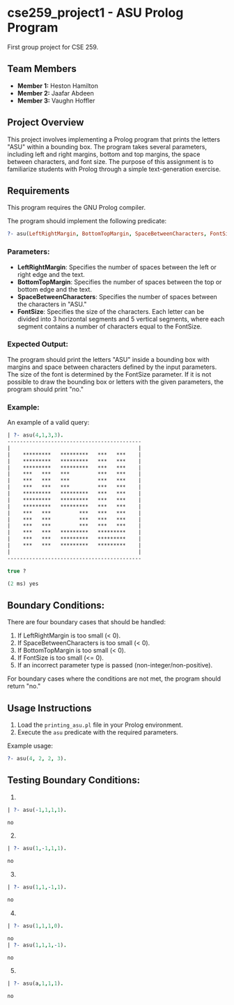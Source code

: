 # cse259_project1 - ASU Prolog Program
First group project for CSE 259.

## Team Members
- **Member 1:** Heston Hamilton
- **Member 2:** Jaafar Abdeen
- **Member 3:** Vaughn Hoffler

## Project Overview

This project involves implementing a Prolog program that prints the letters "ASU" within a bounding box. The program takes several parameters, including left and right margins, bottom and top margins, the space between characters, and font size. The purpose of this assignment is to familiarize students with Prolog through a simple text-generation exercise.

## Requirements

This program requires the GNU Prolog compiler.

The program should implement the following predicate:

```prolog
?- asu(LeftRightMargin, BottomTopMargin, SpaceBetweenCharacters, FontSize).
```

### Parameters:
- **LeftRightMargin**: Specifies the number of spaces between the left or right edge and the text.
- **BottomTopMargin**: Specifies the number of spaces between the top or bottom edge and the text.
- **SpaceBetweenCharacters**: Specifies the number of spaces between the characters in "ASU."
- **FontSize**: Specifies the size of the characters. Each letter can be divided into 3 horizontal segments and 5 vertical segments, where each segment contains a number of characters equal to the FontSize.

### Expected Output:
The program should print the letters "ASU" inside a bounding box with margins and space between characters defined by the input parameters. The size of the font is determined by the FontSize parameter. If it is not possible to draw the bounding box or letters with the given parameters, the program should print "no."

### Example:
An example of a valid query:

```prolog
| ?- asu(4,1,3,3).
-------------------------------------------
|                                         |
|    *********   *********   ***   ***    |
|    *********   *********   ***   ***    |
|    *********   *********   ***   ***    |
|    ***   ***   ***         ***   ***    |
|    ***   ***   ***         ***   ***    |
|    ***   ***   ***         ***   ***    |
|    *********   *********   ***   ***    |
|    *********   *********   ***   ***    |
|    *********   *********   ***   ***    |
|    ***   ***         ***   ***   ***    |
|    ***   ***         ***   ***   ***    |
|    ***   ***         ***   ***   ***    |
|    ***   ***   *********   *********    |
|    ***   ***   *********   *********    |
|    ***   ***   *********   *********    |
|                                         |
-------------------------------------------

true ? 

(2 ms) yes
```

## Boundary Conditions:
There are four boundary cases that should be handled:
1. If LeftRightMargin is too small (< 0).
2. If SpaceBetweenCharacters is too small (< 0).
3. If BottomTopMargin is too small (< 0).
4. If FontSize is too small (<= 0). 
5. If an incorrect parameter type is passed (non-integer/non-positive).

For boundary cases where the conditions are not met, the program should return "no."

## Usage Instructions

1. Load the `printing_asu.pl` file in your Prolog environment.
2. Execute the `asu` predicate with the required parameters.

Example usage:
```prolog
?- asu(4, 2, 2, 3).
```

## Testing Boundary Conditions:

1.
```prolog
| ?- asu(-1,1,1,1).

no
```

2.
```prolog
| ?- asu(1,-1,1,1).

no
```

3.
```prolog
| ?- asu(1,1,-1,1).

no
```

4.
```prolog
| ?- asu(1,1,1,0).

no
| ?- asu(1,1,1,-1).

no
```

5.
```prolog
| ?- asu(a,1,1,1). 

no
```